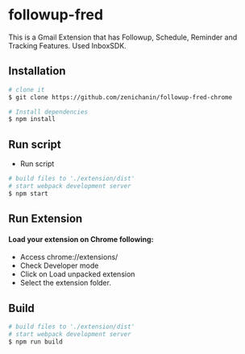 # followup-fred

This is a Gmail Extension that has Followup, Schedule, Reminder and Tracking Features.
Used InboxSDK.

## Installation

```bash
# clone it
$ git clone https://github.com/zenichanin/followup-fred-chrome

# Install dependencies
$ npm install
```

## Run script

- Run script

```bash
# build files to './extension/dist'
# start webpack development server
$ npm start
```

## Run Extension

#### Load your extension on Chrome following:

- Access chrome://extensions/
- Check Developer mode
- Click on Load unpacked extension
- Select the extension folder.

## Build

```bash
# build files to './extension/dist'
# start webpack development server
$ npm run build
```
